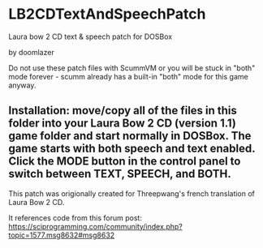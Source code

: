 # LB2CDTextAndSpeechPatch

Laura bow 2 CD text & speech patch for DOSBox

by doomlazer

Do not use these patch files with ScummVM or you will be stuck in "both" mode forever - scumm already has a built-in "both" mode for this game anyway.

## Installation: move/copy all of the files in this folder into your Laura Bow 2 CD (version 1.1) game folder and start normally in DOSBox. The game starts with both speech and text enabled. Click the MODE button in the control panel to switch between TEXT, SPEECH, and BOTH.

This patch was origionally created for Threepwang's french translation of Laura Bow 2 CD. 

It references code from this forum post: https://sciprogramming.com/community/index.php?topic=1577.msg8632#msg8632
